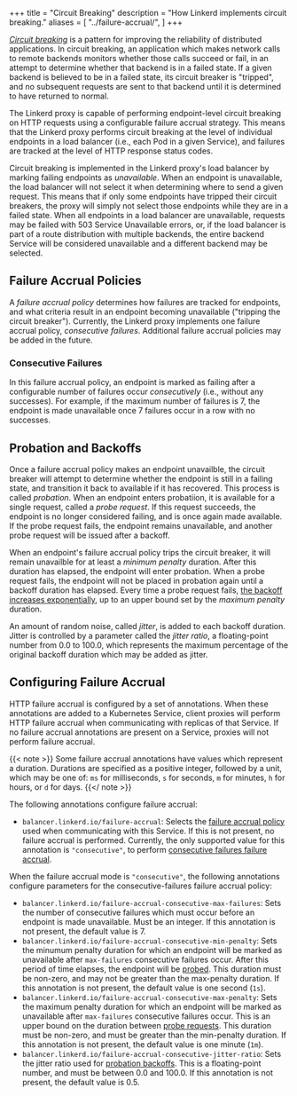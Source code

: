 +++
title = "Circuit Breaking"
description = "How Linkerd implements circuit breaking."
aliases = [
  "../failure-accrual/",
]
+++

[_Circuit breaking_][wiki] is a pattern for improving the reliability of
distributed applications. In circuit breaking, an application which makes
network calls to remote backends monitors whether those calls succeed or fail,
in an attempt to determine whether that backend is in a failed state. If a
given backend is believed to be in a failed state, its circuit breaker is
"tripped", and no subsequent requests are sent to that backend until it is
determined to have returned to normal.

The Linkerd proxy is capable of performing endpoint-level circuit breaking on
HTTP requests using a configurable failure accrual strategy. This means that the
Linkerd proxy performs circuit breaking at the level of individual endpoints
in a load balancer (i.e., each Pod in a given Service), and failures are tracked
at the level of HTTP response status codes.

Circuit breaking is implemented in the Linkerd proxy's load balancer by marking
failing endpoints as _unavailable_. When an endpoint is unavailable, the load
balancer will not select it when determining where to send a given request. This
means that if only some endpoints have tripped their circuit breakers, the proxy
will simply not select those endpoints while they are in a failed state. When
all endpoints in a load balancer are unavailable, requests may be failed with
503 Service Unavailable errors, or, if the load balancer is part of a route
distribution with multiple backends, the entire backend Service will be
considered unavailable and a different backend may be selected.

## Failure Accrual Policies

A _failure accrual policy_ determines how failures are tracked for endpoints,
and what criteria result in an endpoint becoming unavailable ("tripping the
circuit breaker"). Currently, the Linkerd proxy implements one failure accrual
policy, _consecutive failures_. Additional failure accrual policies may be
added in the future.

### Consecutive Failures

In this failure accrual policy, an endpoint is marked as failing after a
configurable number of failures occur _consecutively_ (i.e., without any
successes). For example, if the maximum number of failures is 7, the endpoint is
made unavailable once 7 failures occur in a row with no successes.

## Probation and Backoffs

Once a failure accrual policy makes an endpoint unavailble, the circuit breaker
will attempt to determine whether the endpoint is still in a failing state, and
transition it back to available if it has recovered. This process is called
_probation_. When an endpoint enters probatiion, it is available for a single
request, called a _probe request_. If this request succeeds, the endpoint is no
longer considered failing, and is once again made available. If the probe
request fails, the endpoint remains unavailable, and another probe request will
be issued after a backoff.

When an endpoint's failure accrual policy trips the circuit breaker, it will
remain unavailble for at least a _minimum penalty_ duration. After this duration
has elapsed, the endpoint will enter probation. When a probe request fails, the
endpoint will not be placed in probation again until a backoff duration has
elapsed. Every time a probe request fails, [the backoff increases
exponentially][exp-backoff], up to an upper bound set by the _maximum penalty_
duration.

An amount of random noise, called _jitter_, is added to each backoff
duration. Jitter is controlled by a parameter called the _jitter ratio_, a
floating-point number from 0.0 to 100.0, which represents the maximum percentage
of the original backoff duration which may be added as jitter.

## Configuring Failure Accrual

HTTP failure accrual is configured by a set of annotations. When these
annotations are added to a Kubernetes Service, client proxies will perform
HTTP failure accrual when communicating with replicas of that Service. If no
failure accrual annotations are present on a Service, proxies will not perform
failure accrual.

{{< note >}}
Some failure accrual annotations have values which represent a duration.
Durations are specified as a positive integer, followed by a unit, which may be
one of: `ms` for milliseconds, `s` for seconds, `m` for minutes, `h` for hours,
or `d` for days.
{{</ note >}}

The following annotations configure failure accrual:

+ `balancer.linkerd.io/failure-accrual`: Selects the [failure accrual
  policy](#failure-accrual-policies) used
  when communicating with this Service. If this is not present, no failure
  accrual is performed. Currently, the only supported value for this annotation
  is `"consecutive"`, to perform [consecutive failures failure
  accrual](#consecutive-failures).

When the failure accrual mode is `"consecutive"`, the following annotations
configure parameters for the consecutive-failures failure accrual policy:

+ `balancer.linkerd.io/failure-accrual-consecutive-max-failures`: Sets the
  number of consecutive failures which must occur before an endpoint is made
  unavailable. Must be an integer. If this annotation is not present, the
  default value is 7.
+ `balancer.linkerd.io/failure-accrual-consecutive-min-penalty`: Sets the
  minumum penalty duration for which an endpoint will be marked as unavailable
  after `max-failures` consecutive failures occur. After this period of time
  elapses, the endpoint will be [probed](#probation-and-backoffs). This duration
  must be non-zero, and may not be greater than the max-penalty duration. If this
  annotation is not present, the default value is one second (`1s`).
+ `balancer.linkerd.io/failure-accrual-consecutive-max-penalty`: Sets the
  maximum penalty duration for which an endpoint will be marked as unavailable
  after `max-failures` consecutive failures occur. This is an upper bound on the
  duration between [probe requests](#probation-and-backoffs). This duration
  must be non-zero, and must be greater than the min-penalty duration. If this
  annotation is not present, the default value is one minute (`1m`).
+ `balancer.linkerd.io/failure-accrual-consecutive-jitter-ratio`: Sets the
  jitter ratio used for [probation backoffs](#probation-and-backoffs). This is a
  floating-point number, and must be between 0.0 and 100.0. If this annotation
  is not present, the default value is 0.5.

[wiki]: https://en.wikipedia.org/wiki/Circuit_breaker_design_pattern
[exp-backoff]: https://aws.amazon.com/blogs/architecture/exponential-backoff-and-jitter/